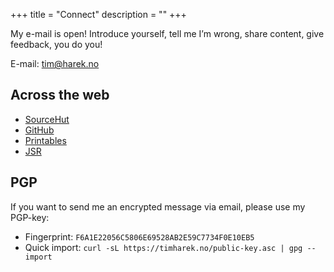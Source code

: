 +++
title = "Connect"
description = ""
+++

My e-mail is open! Introduce yourself, tell me I’m wrong, share content, give
feedback, you do you!

E-mail: [tim@harek.no](mailto:tim@harek.no)

## Across the web

- [SourceHut](https://sr.ht/~timharek)
- [GitHub](https://github.com/timharek)
- [Printables](https://www.printables.com/@timharek)
- [JSR](https://jsr.io/@timharek)

## PGP

If you want to send me an encrypted message via email, please use my PGP-key:

- Fingerprint: `F6A1E22056C5806E69528AB2E59C7734F0E10EB5`
- Quick import: `curl -sL https://timharek.no/public-key.asc | gpg --import`
